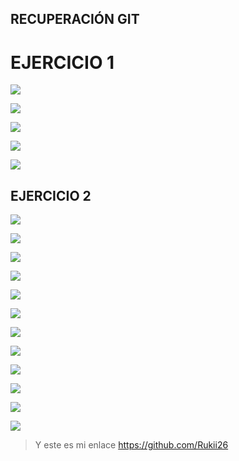 ## RECUPERACIÓN GIT

# EJERCICIO 1

![](1.png)

![](2.png)

![](3.png)

![](4.png)

![](5.png)


## EJERCICIO 2

![](-9.png)

![](7.png)

![](-11.png)

![](-12.png)

![](-13.png)

![](-14.png)

![](-15.png)

![](-16.png)

![](-17.png)

![](-18.png)

![](-20.png)

![](-19.png)

>Y este es mi enlace https://github.com/Rukii26
